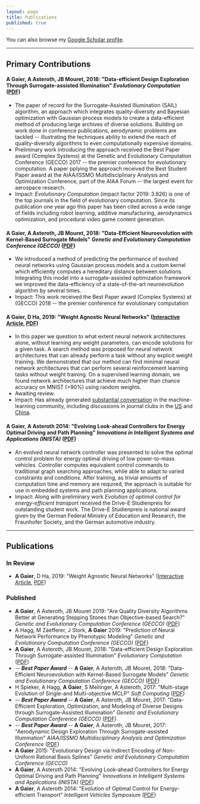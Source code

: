 ```yaml
---
layout: page
title: Publications
published: true
---
```


You can also browse my [Google Scholar profile](https://scholar.google.com/citations?hl=en&user=eiqVLC0AAAAJ).

---
## Primary Contributions

#### A Gaier, A Asteroth, JB Mouret, 2018: "Data-efficient Design Exploration Through Surrogate-assisted Illumination" _Evolutionary Computation_ ([PDF](https://arxiv.org/pdf/1806.05865))
  * The paper of record for the Surrogate-Assisted Illumination (SAIL) algorithm, an approach which integrates quality-diversity and Bayesian optimization with Gaussian process models to create a data-efficient method of producing large archives of diverse solutions. Building on work done in conference publications, aerodynamic problems are tackled -- illustrating the techniques ability to extend the reach of quality-diversity algorithms to even computationally expensive domains.
  * Preliminary work introducing the approach received the Best Paper award (Complex Systems) at the Genetic and Evolutionary Computation Conference (GECCO) 2017 -- the premier conference for evolutionary computation. A paper pplying the approach received the Best Student Paper award at the AIAA/ISSMO Multidisciplinary Analysis and Optimization Conference, part of the AIAA Forum -- the largest event for aerospace research. 
  * Impact: _Evolutionary Computation_ (impact factor 2019: 3.826) is one of the top journals in the field of evolutionary computation. Since its publication one year ago this paper has been cited across a wide range of fields including robot learning, additive manufacturing, aerodynamics optimization, and procedural video game content generation.
  
 
#### A Gaier, A Asteroth, JB Mouret, 2018: "Data-Efficient Neuroevolution with Kernel-Based Surrogate Models" _Genetic and Evolutionary Computation Conference (GECCO)_ ([PDF](https://arxiv.org/pdf/1804.05364))
  * We introduced a method of predicting the performance of evolved neural networks using Gaussian process models and a custom kernel which efficiently computes a hereditary distance between solutions. Integrating this model into a surrogate-assisted optimization framework we improved the data-efficiency of a state-of-the-art neuroevolution algorithm by several times.
  * Impact: This work received the Best Paper award (Complex Systems) at (GECCO) 2018 -- the premier conference for evolutionary computation
  
#### A Gaier, D Ha, 2019: "Weight Agnostic Neural Networks" ([Interactive Article](https://weightagnostic.github.io/), [PDF](https://arxiv.org/abs/1906.04358)) 
  * In this paper we question to what extent neural network architectures alone, without learning any weight parameters, can encode solutions for a given task. A search method was proposed for neural network architectures that can already perform a task without any explicit weight training. We demonstrated that our method can find minimal neural network architectures that can perform several reinforcement learning tasks without weight training. On a supervised learning domain, we found network architectures that achieve much higher than chance accuracy on MNIST (>90\%) using random weights.
  * Awaiting review. 
  * Impact: Has already generated [substantial conversation](https://twitter.com/hardmaru/status/1138600152048910336) in the machine-learning community, including discussions in journal clubs in the [US](https://www.youtube.com/watch?v=OmniHm9Fk-A) and [China](https://zhuanlan.zhihu.com/p/71848261).

#### A Gaier, A Asteroth 2014: "Evolving Look-ahead Controllers for Energy Optimal Driving and Path Planning" _Innovations in Intelligent Systems and Applications (INISTA)_ ([PDF](https://bit.ly/2Kxp1je))
  * An evolved neural network controller was presented to solve the optimal control problem for energy optimal driving of low power-to-mass vehicles. Controller computes equivalent control commands to traditional graph searching approaches, while able to adapt to varied constraints and conditions. After training, as trivial amounts of computation time and memory are required, the approach is suitable for use in embedded systems and path planning applications.
  * Impact: Along with preliminary work _Evolution of optimal control for energy-efficient transport_ received the Drive-E Studienpreis for outstanding student work. The Drive-E Studienpreis is national award given by the German Federal Ministry of Education and Research, the Fraunhofer Society, and the German automotive industry.
  

---
## Publications

### In Review
- **A Gaier**, D Ha, 2019: "Weight Agnostic Neural Networks" ([Interactive Article](https://weightagnostic.github.io/), [PDF](https://arxiv.org/abs/1906.04358)) 

### Published
- **A Gaier**,  A Asteroth, JB Mouret 2019: "Are Quality Diversity Algorithms Better at Generating Stepping Stones than Objective-based Search?" _Genetic and Evolutionary Computation Conference (GECCO)_ ([PDF](https://bit.ly/2yOtWH9))
- A Hagg, M Zaefferer, J Stork, **A Gaier** 2019: "Prediction of Neural Network Performance by Phenotypic Modeling" _Genetic and Evolutionary Computation Conference (GECCO)_ ([PDF](https://arxiv.org/pdf/1907.07075))
- **A Gaier**, A Asteroth, JB Mouret, 2018: "Data-efficient Design Exploration Through Surrogate-assisted Illumination" _Evolutionary Computation_ ([PDF](https://arxiv.org/pdf/1806.05865))
- -- **_Best Paper Award_** --  **A Gaier**, A Asteroth, JB Mouret, 2018: "Data-Efficient Neuroevolution with Kernel-Based Surrogate Models" _Genetic and Evolutionary Computation Conference (GECCO)_ ([PDF](https://arxiv.org/pdf/1804.05364))
- H Spieker, A Hagg, **A Gaier**, S Meilinger, A Asteroth, 2017: "Multi-stage Evolution of Single-and Multi-objective MCLP" _Soft Computing_ ([PDF](https://bit.ly/2Tm1m9q))
- -- **_Best Paper Award_** -- **A Gaier**, A Asteroth, JB Mouret, 2017: "Data-Efficient Exploration, Optimization, and Modeling of Diverse Designs through Surrogate-Assisted Illumination" _Genetic and Evolutionary Computation Conference (GECCO)_ ([PDF](https://dl.acm.org/ft_gateway.cfm?id=3071282&type=pdf))
- -- **_Best Paper Award_** -- **A Gaier**, A Asteroth, JB Mouret, 2017: "Aerodynamic Design Exploration Through Surrogate-assisted Illumination" _AIAA/ISSMO Multidisciplinary Analysis and Optimization Conference_ ([PDF](https://hal.inria.fr/hal-01518786/document))
- **A Gaier** 2015: "Evolutionary Design via Indirect Encoding of Non-Uniform Rational Basis Splines" _Genetic and Evolutionary Computation Conference (GECCO)_
- **A Gaier**, A Asteroth 2014: "Evolving Look-ahead Controllers for Energy Optimal Driving and Path Planning" _Innovations in Intelligent Systems and Applications (INISTA)_ ([PDF](https://bit.ly/2Kxp1je))
- **A Gaier**, A Asteroth 2014: "Evolution of Optimal Control for Energy-efficient Transport" _Intelligent Vehicles Symposium_ ([PDF](https://bit.ly/2KFO6sl))
